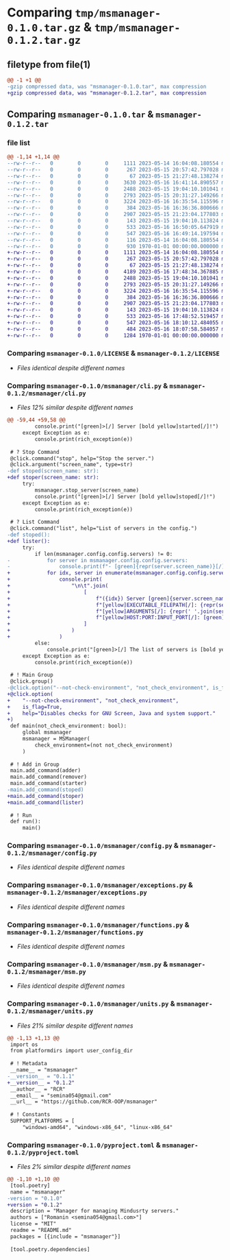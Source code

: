 # Comparing `tmp/msmanager-0.1.0.tar.gz` & `tmp/msmanager-0.1.2.tar.gz`

## filetype from file(1)

```diff
@@ -1 +1 @@
-gzip compressed data, was "msmanager-0.1.0.tar", max compression
+gzip compressed data, was "msmanager-0.1.2.tar", max compression
```

## Comparing `msmanager-0.1.0.tar` & `msmanager-0.1.2.tar`

### file list

```diff
@@ -1,14 +1,14 @@
--rw-r--r--   0        0        0     1111 2023-05-14 16:04:08.180554 msmanager-0.1.0/LICENSE
--rw-r--r--   0        0        0      267 2023-05-15 20:57:42.797028 msmanager-0.1.0/msmanager/__init__.py
--rw-r--r--   0        0        0       67 2023-05-15 21:27:48.138274 msmanager-0.1.0/msmanager/__main__.py
--rw-r--r--   0        0        0     3630 2023-05-16 16:41:14.890557 msmanager-0.1.0/msmanager/cli.py
--rw-r--r--   0        0        0     2488 2023-05-15 19:04:10.101041 msmanager-0.1.0/msmanager/config.py
--rw-r--r--   0        0        0     2793 2023-05-15 20:31:27.149266 msmanager-0.1.0/msmanager/exceptions.py
--rw-r--r--   0        0        0     3224 2023-05-16 16:35:54.115596 msmanager-0.1.0/msmanager/functions.py
--rw-r--r--   0        0        0      384 2023-05-16 16:36:36.800666 msmanager-0.1.0/msmanager/models.py
--rw-r--r--   0        0        0     2907 2023-05-15 21:23:04.177803 msmanager-0.1.0/msmanager/msm.py
--rw-r--r--   0        0        0      143 2023-05-15 19:04:10.113824 msmanager-0.1.0/msmanager/types.py
--rw-r--r--   0        0        0      533 2023-05-16 16:50:05.647919 msmanager-0.1.0/msmanager/units.py
--rw-r--r--   0        0        0      547 2023-05-16 16:49:14.197594 msmanager-0.1.0/pyproject.toml
--rw-r--r--   0        0        0      116 2023-05-14 16:04:08.180554 msmanager-0.1.0/README.md
--rw-r--r--   0        0        0      930 1970-01-01 00:00:00.000000 msmanager-0.1.0/PKG-INFO
+-rw-r--r--   0        0        0     1111 2023-05-14 16:04:08.180554 msmanager-0.1.2/LICENSE
+-rw-r--r--   0        0        0      267 2023-05-15 20:57:42.797028 msmanager-0.1.2/msmanager/__init__.py
+-rw-r--r--   0        0        0       67 2023-05-15 21:27:48.138274 msmanager-0.1.2/msmanager/__main__.py
+-rw-r--r--   0        0        0     4189 2023-05-16 17:48:34.367885 msmanager-0.1.2/msmanager/cli.py
+-rw-r--r--   0        0        0     2488 2023-05-15 19:04:10.101041 msmanager-0.1.2/msmanager/config.py
+-rw-r--r--   0        0        0     2793 2023-05-15 20:31:27.149266 msmanager-0.1.2/msmanager/exceptions.py
+-rw-r--r--   0        0        0     3224 2023-05-16 16:35:54.115596 msmanager-0.1.2/msmanager/functions.py
+-rw-r--r--   0        0        0      384 2023-05-16 16:36:36.800666 msmanager-0.1.2/msmanager/models.py
+-rw-r--r--   0        0        0     2907 2023-05-15 21:23:04.177803 msmanager-0.1.2/msmanager/msm.py
+-rw-r--r--   0        0        0      143 2023-05-15 19:04:10.113824 msmanager-0.1.2/msmanager/types.py
+-rw-r--r--   0        0        0      533 2023-05-16 17:48:52.519457 msmanager-0.1.2/msmanager/units.py
+-rw-r--r--   0        0        0      547 2023-05-16 18:10:12.484055 msmanager-0.1.2/pyproject.toml
+-rw-r--r--   0        0        0      484 2023-05-16 18:07:58.584057 msmanager-0.1.2/README.md
+-rw-r--r--   0        0        0     1284 1970-01-01 00:00:00.000000 msmanager-0.1.2/PKG-INFO
```

### Comparing `msmanager-0.1.0/LICENSE` & `msmanager-0.1.2/LICENSE`

 * *Files identical despite different names*

### Comparing `msmanager-0.1.0/msmanager/cli.py` & `msmanager-0.1.2/msmanager/cli.py`

 * *Files 12% similar despite different names*

```diff
@@ -59,44 +59,58 @@
         console.print("[green]>[/] Server [bold yellow]started[/]!")
     except Exception as e:
         console.print(rich_exception(e))
 
 # ? Stop Command
 @click.command("stop", help="Stop the server.")
 @click.argument("screen_name", type=str)
-def stoped(screen_name: str):
+def stoper(screen_name: str):
     try:
         msmanager.stop_server(screen_name)
         console.print("[green]>[/] Server [bold yellow]stoped[/]!")
     except Exception as e:
         console.print(rich_exception(e))
 
 # ? List Command
 @click.command("list", help="List of servers in the config.")
-def stoped():
+def lister():
     try:
         if len(msmanager.config.config.servers) != 0:
-            for server in msmanager.config.config.servers:
-                console.print(f"- [green]{repr(server.screen_name)}[/] ([green]{repr(server.executable_filepath)}[/])")
+            for idx, server in enumerate(msmanager.config.config.servers):
+                console.print(
+                    "\n\t".join(
+                        [
+                            f"({idx}) Server [green]{server.screen_name}[/]:",
+                            f"[yellow]EXECUTABLE_FILEPATH[/]: {repr(server.executable_filepath)}",
+                            f"[yellow]ARGUMENTS[/]: {repr(' '.join(server.arguments))}",
+                            f"[yellow]HOST:PORT:INPUT_PORT[/]: [green]{server.host}[/]:{server.port}:{server.input_port}"
+                        ]
+                    )
+                )
         else:
             console.print("[green]>[/] The list of servers is [bold yellow]empty[/]!")
     except Exception as e:
         console.print(rich_exception(e))
 
 # ! Main Group
 @click.group()
-@click.option("--not-check-environment", "not_check_environment", is_flag=True)
+@click.option(
+    "--not-check-environment", "not_check_environment",
+    is_flag=True,
+    help="Disables checks for GNU Screen, Java and system support."
+)
 def main(not_check_environment: bool):
     global msmanager
     msmanager = MSManager(
         check_environment=(not not_check_environment)
     )
 
 # ! Add in Group
 main.add_command(adder)
 main.add_command(remover)
 main.add_command(starter)
-main.add_command(stoped)
+main.add_command(stoper)
+main.add_command(lister)
 
 # ! Run
 def run():
     main()
```

### Comparing `msmanager-0.1.0/msmanager/config.py` & `msmanager-0.1.2/msmanager/config.py`

 * *Files identical despite different names*

### Comparing `msmanager-0.1.0/msmanager/exceptions.py` & `msmanager-0.1.2/msmanager/exceptions.py`

 * *Files identical despite different names*

### Comparing `msmanager-0.1.0/msmanager/functions.py` & `msmanager-0.1.2/msmanager/functions.py`

 * *Files identical despite different names*

### Comparing `msmanager-0.1.0/msmanager/msm.py` & `msmanager-0.1.2/msmanager/msm.py`

 * *Files identical despite different names*

### Comparing `msmanager-0.1.0/msmanager/units.py` & `msmanager-0.1.2/msmanager/units.py`

 * *Files 21% similar despite different names*

```diff
@@ -1,13 +1,13 @@
 import os
 from platformdirs import user_config_dir
 
 # ! Metadata
 __name__ = "msmanager"
-__version__ = "0.1.1"
+__version__ = "0.1.2"
 __author__ = "RCR"
 __email__ = "semina054@gmail.com"
 __url__ = "https://github.com/RCR-OOP/msmanager"
 
 # ! Constants
 SUPPORT_PLATFORMS = [
     "windows-amd64", "windows-x86_64", "linux-x86_64"
```

### Comparing `msmanager-0.1.0/pyproject.toml` & `msmanager-0.1.2/pyproject.toml`

 * *Files 2% similar despite different names*

```diff
@@ -1,10 +1,10 @@
 [tool.poetry]
 name = "msmanager"
-version = "0.1.0"
+version = "0.1.2"
 description = "Manager for managing Mindusrty servers."
 authors = ["Romanin <semina054@gmail.com>"]
 license = "MIT"
 readme = "README.md"
 packages = [{include = "msmanager"}]
 
 [tool.poetry.dependencies]
```

